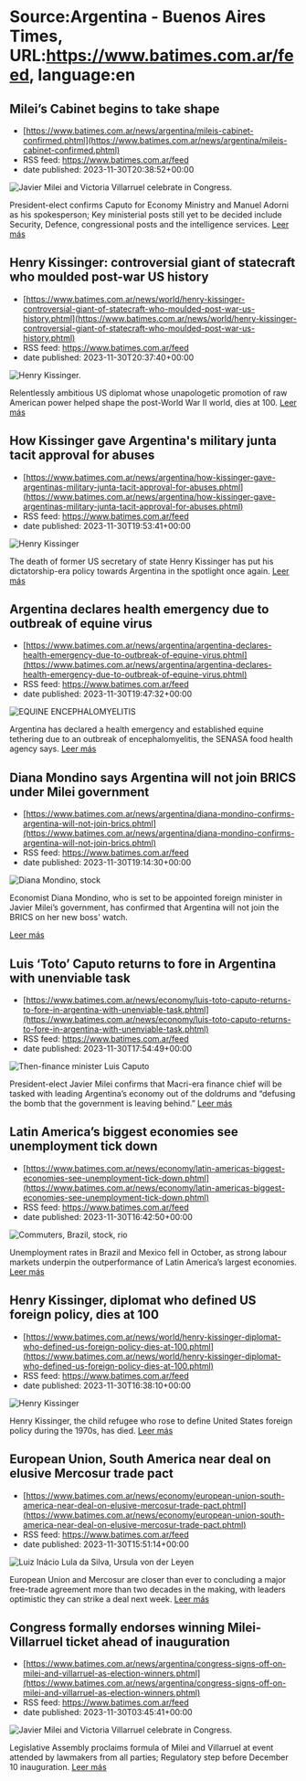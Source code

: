 # Source:Argentina - Buenos Aires Times, URL:https://www.batimes.com.ar/feed, language:en

## Milei’s Cabinet begins to take shape
 - [https://www.batimes.com.ar/news/argentina/mileis-cabinet-confirmed.phtml](https://www.batimes.com.ar/news/argentina/mileis-cabinet-confirmed.phtml)
 - RSS feed: https://www.batimes.com.ar/feed
 - date published: 2023-11-30T20:38:52+00:00

<p><img alt="Javier Milei and Victoria Villarruel celebrate in Congress." src="https://fotos.perfil.com/2023/11/30/trim/540/304/javier-milei-and-victoria-villarruel-celebrate-in-congress-1709239.jpg" /></p>President-elect confirms Caputo for Economy Ministry and Manuel Adorni as his spokesperson; Key ministerial posts still yet to be decided include Security, Defence, congressional posts and the intelligence services.  <a href="https://www.batimes.com.ar/news/argentina/mileis-cabinet-confirmed.phtml">Leer más</a>

## Henry Kissinger: controversial giant of statecraft who moulded post-war US history
 - [https://www.batimes.com.ar/news/world/henry-kissinger-controversial-giant-of-statecraft-who-moulded-post-war-us-history.phtml](https://www.batimes.com.ar/news/world/henry-kissinger-controversial-giant-of-statecraft-who-moulded-post-war-us-history.phtml)
 - RSS feed: https://www.batimes.com.ar/feed
 - date published: 2023-11-30T20:37:40+00:00

<p><img alt="Henry Kissinger." src="https://fotos.perfil.com/2023/11/30/trim/540/304/henry-kissinger-1709784.jpg" /></p>Relentlessly ambitious US diplomat whose unapologetic promotion of raw American power helped shape the post-World War II world, dies at 100. <a href="https://www.batimes.com.ar/news/world/henry-kissinger-controversial-giant-of-statecraft-who-moulded-post-war-us-history.phtml">Leer más</a>

## How Kissinger gave Argentina's military junta tacit approval for abuses
 - [https://www.batimes.com.ar/news/argentina/how-kissinger-gave-argentinas-military-junta-tacit-approval-for-abuses.phtml](https://www.batimes.com.ar/news/argentina/how-kissinger-gave-argentinas-military-junta-tacit-approval-for-abuses.phtml)
 - RSS feed: https://www.batimes.com.ar/feed
 - date published: 2023-11-30T19:53:41+00:00

<p><img alt="Henry Kissinger" src="https://fotos.perfil.com/2023/11/30/trim/540/304/henry-kissinger-1709736.jpg" /></p>The death of former US secretary of state Henry Kissinger has put his dictatorship-era policy towards Argentina in the spotlight once again.
 <a href="https://www.batimes.com.ar/news/argentina/how-kissinger-gave-argentinas-military-junta-tacit-approval-for-abuses.phtml">Leer más</a>

## Argentina declares health emergency due to outbreak of equine virus
 - [https://www.batimes.com.ar/news/argentina/argentina-declares-health-emergency-due-to-outbreak-of-equine-virus.phtml](https://www.batimes.com.ar/news/argentina/argentina-declares-health-emergency-due-to-outbreak-of-equine-virus.phtml)
 - RSS feed: https://www.batimes.com.ar/feed
 - date published: 2023-11-30T19:47:32+00:00

<p><img alt="EQUINE ENCEPHALOMYELITIS" src="https://fotos.perfil.com/2023/11/30/trim/540/304/equine-encephalomyelitis-1709734.jpg" /></p>Argentina has declared a health emergency and established equine tethering due to an outbreak of encephalomyelitis, the SENASA food health agency says. <a href="https://www.batimes.com.ar/news/argentina/argentina-declares-health-emergency-due-to-outbreak-of-equine-virus.phtml">Leer más</a>

## Diana Mondino says Argentina will not join BRICS under Milei government
 - [https://www.batimes.com.ar/news/argentina/diana-mondino-confirms-argentina-will-not-join-brics.phtml](https://www.batimes.com.ar/news/argentina/diana-mondino-confirms-argentina-will-not-join-brics.phtml)
 - RSS feed: https://www.batimes.com.ar/feed
 - date published: 2023-11-30T19:14:30+00:00

<p><img alt="Diana Mondino, stock" src="https://fotos.perfil.com/2023/08/16/trim/540/304/diana-mondino-stock-1633667.jpeg" /></p>Economist Diana Mondino, who is set to be appointed foreign minister in Javier Milei’s government, has confirmed that Argentina will not join the BRICS on her new boss' watch.

 <a href="https://www.batimes.com.ar/news/argentina/diana-mondino-confirms-argentina-will-not-join-brics.phtml">Leer más</a>

## Luis ‘Toto’ Caputo returns to fore in Argentina with unenviable task
 - [https://www.batimes.com.ar/news/economy/luis-toto-caputo-returns-to-fore-in-argentina-with-unenviable-task.phtml](https://www.batimes.com.ar/news/economy/luis-toto-caputo-returns-to-fore-in-argentina-with-unenviable-task.phtml)
 - RSS feed: https://www.batimes.com.ar/feed
 - date published: 2023-11-30T17:54:49+00:00

<p><img alt="Then-finance minister Luis Caputo" src="https://fotos.perfil.com/2023/11/30/trim/540/304/then-finance-minister-luis-caputo-1709617.jpg" /></p>President-elect Javier Milei confirms that Macri-era finance chief will be tasked with leading Argentina’s economy out of the doldrums and “defusing the bomb that the government is leaving behind.”
 <a href="https://www.batimes.com.ar/news/economy/luis-toto-caputo-returns-to-fore-in-argentina-with-unenviable-task.phtml">Leer más</a>

## Latin America’s biggest economies see unemployment tick down
 - [https://www.batimes.com.ar/news/economy/latin-americas-biggest-economies-see-unemployment-tick-down.phtml](https://www.batimes.com.ar/news/economy/latin-americas-biggest-economies-see-unemployment-tick-down.phtml)
 - RSS feed: https://www.batimes.com.ar/feed
 - date published: 2023-11-30T16:42:50+00:00

<p><img alt="Commuters, Brazil, stock, rio" src="https://fotos.perfil.com/2023/11/30/trim/540/304/commuters-brazil-stock-rio-1709532.jpg" /></p>Unemployment rates in Brazil and Mexico fell in October, as strong labour markets underpin the outperformance of Latin America’s largest economies.
 <a href="https://www.batimes.com.ar/news/economy/latin-americas-biggest-economies-see-unemployment-tick-down.phtml">Leer más</a>

## Henry Kissinger, diplomat who defined US foreign policy, dies at 100
 - [https://www.batimes.com.ar/news/world/henry-kissinger-diplomat-who-defined-us-foreign-policy-dies-at-100.phtml](https://www.batimes.com.ar/news/world/henry-kissinger-diplomat-who-defined-us-foreign-policy-dies-at-100.phtml)
 - RSS feed: https://www.batimes.com.ar/feed
 - date published: 2023-11-30T16:38:10+00:00

<p><img alt="Henry Kissinger" src="https://fotos.perfil.com/2023/11/30/trim/540/304/henry-kissinger-1709530.jpg" /></p>Henry Kissinger, the child refugee who rose to define United States foreign policy during the 1970s, has died.  <a href="https://www.batimes.com.ar/news/world/henry-kissinger-diplomat-who-defined-us-foreign-policy-dies-at-100.phtml">Leer más</a>

## European Union, South America near deal on elusive Mercosur trade pact
 - [https://www.batimes.com.ar/news/economy/european-union-south-america-near-deal-on-elusive-mercosur-trade-pact.phtml](https://www.batimes.com.ar/news/economy/european-union-south-america-near-deal-on-elusive-mercosur-trade-pact.phtml)
 - RSS feed: https://www.batimes.com.ar/feed
 - date published: 2023-11-30T15:51:14+00:00

<p><img alt="Luiz Inácio Lula da Silva, Ursula von der Leyen" src="https://fotos.perfil.com/2023/11/30/trim/540/304/luiz-inacio-lula-da-silva-ursula-von-der-leyen-1709492.jpg" /></p>European Union and Mercosur are closer than ever to concluding a major free-trade agreement more than two decades in the making, with leaders optimistic they can strike a deal next week.
 <a href="https://www.batimes.com.ar/news/economy/european-union-south-america-near-deal-on-elusive-mercosur-trade-pact.phtml">Leer más</a>

## Congress formally endorses winning Milei-Villarruel ticket ahead of inauguration
 - [https://www.batimes.com.ar/news/argentina/congress-signs-off-on-milei-and-villarruel-as-election-winners.phtml](https://www.batimes.com.ar/news/argentina/congress-signs-off-on-milei-and-villarruel-as-election-winners.phtml)
 - RSS feed: https://www.batimes.com.ar/feed
 - date published: 2023-11-30T03:45:41+00:00

<p><img alt="Javier Milei and Victoria Villarruel celebrate in Congress." src="https://fotos.perfil.com/2023/11/30/trim/540/304/javier-milei-and-victoria-villarruel-celebrate-in-congress-1709239.jpg" /></p>Legislative Assembly proclaims formula of Milei and Villarruel at event attended by lawmakers from all parties; Regulatory step before December 10 inauguration. <a href="https://www.batimes.com.ar/news/argentina/congress-signs-off-on-milei-and-villarruel-as-election-winners.phtml">Leer más</a>

